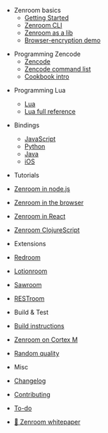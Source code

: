 
- Zenroom basics
  - [Getting Started](/)
  - [Zenroom CLI](/pages/how-to-exec.md "Execute") 
  - [Zenroom as a lib](/pages/how-to-embed.md "Embed") 
  - [Browser-encryption demo](/pages/encrypt.md "Browser-encryption demo")
<!--- to remove https://github.com/DECODEproject/Zenroom/blob/master/docs/website/docs/encrypt.md  ---> 

- Programming Zencode
  - [Zencode](/pages/zencode.md "Zencode")
  - [Zencode command list](/pages/zencode-list.md "Zencode command list")
  - [Cookbook intro](/pages/zencode-cookbook-intro.md "Zencode cookbook intro") 
 <!-- - [Cookbook Given](/pages/zencode-cookbook-given.md "Zencode cookbook Given")  -->


- Programming Lua
  - [Lua](/pages/lua.md "in Lua")
  - [Lua full reference](/pages/ldoc/o/README.md "in Lua") 

- Bindings
  - [JavaScript](/pages/javascript.md "Use Zenroom in JavaScript")
  - [Python](/pages/python.md "Use Zenroom in JavaScript")
  - [Java](/pages/java.md "Use Zenroom in Java")
  - [iOS](/pages/ios.md "Use Zenroom in iOS")

- Tutorials
 - [Zenroom in node.js](/pages/zenroom-javascript1.md "Use Zenroom in node.js")
 - [Zenroom in the browser](/pages/zenroom-javascript2.md "Use Zenroom in the browser")
 - [Zenroom in React](/pages/zenroom-javascript3.md "Use Zenroom in React")
 - [Zenroom ClojureScript](/pages/zenroom-clojurescript.md "Zenroom ClojureScript]") 

- Extensions
 - [Redroom](/ext/redroom)
 - [Lotionroom](/ext/lotionroom)
 - [Sawroom](/ext/sawroom)
 - [RESTroom](/ext/restroom)

- Build & Test
 - [Build instructions](/pages/how-to-build.md "Build Zenroom")  
 - [Zenroom on Cortex M](/pages/cortex.md "Zenroom on Cortex M")
 - [Random quality](/pages/random.md "Random quality measurement")
 
- Misc
 - [Changelog](CHANGELOG)
 - [Contributing](CONTRIBUTING)
 - [To-do](TODO)
 - [📄 Zenroom whitepaper](/pages/zenroom_whitepaper.pdf ':ignore')

<!--- Java example --->

